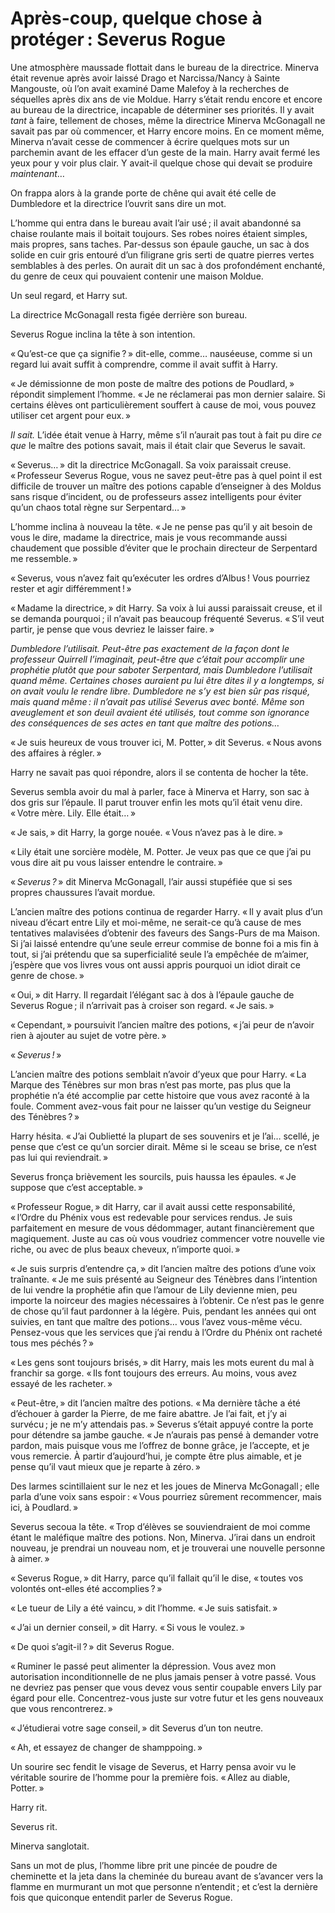 # Après-coup, quelque chose à protéger : Severus Rogue


Une atmosphère maussade flottait dans le bureau de la directrice.
Minerva était revenue après avoir laissé Drago et Narcissa/Nancy à
Sainte Mangouste, où l’on avait examiné Dame Malefoy à la recherches de
séquelles après dix ans de vie Moldue. Harry s’était rendu encore et
encore au bureau de la directrice, incapable de déterminer ses
priorités. Il y avait *tant* à faire, tellement de choses, même la
directrice Minerva McGonagall ne savait pas par où commencer, et Harry
encore moins. En ce moment même, Minerva n’avait cesse de commencer à
écrire quelques mots sur un parchemin avant de les effacer d’un geste de
la main. Harry avait fermé les yeux pour y voir plus clair. Y avait-il
quelque chose qui devait se produire *maintenant*…

On frappa alors à la grande porte de chêne qui avait été celle de
Dumbledore et la directrice l’ouvrit sans dire un mot.

L’homme qui entra dans le bureau avait l’air usé ; il avait abandonné sa
chaise roulante mais il boitait toujours. Ses robes noires étaient
simples, mais propres, sans taches. Par-dessus son épaule gauche, un sac
à dos solide en cuir gris entouré d’un filigrane gris serti de quatre
pierres vertes semblables à des perles. On aurait dit un sac à dos
profondément enchanté, du genre de ceux qui pouvaient contenir une
maison Moldue.

Un seul regard, et Harry sut.

La directrice McGonagall resta figée derrière son bureau.

Severus Rogue inclina la tête à son intention.

« Qu’est-ce que ça signifie ? » dit-elle, comme… nauséeuse, comme si un
regard lui avait suffit à comprendre, comme il avait suffit à Harry.

« Je démissionne de mon poste de maître des potions de Poudlard, »
répondit simplement l’homme. « Je ne réclamerai pas mon dernier salaire.
Si certains élèves ont particulièrement souffert à cause de moi, vous
pouvez utiliser cet argent pour eux. »

*Il sait.* L’idée était venue à Harry, même s’il n’aurait pas tout à
fait pu dire *ce que* le maître des potions savait, mais il était clair
que Severus le savait.

« Severus… » dit la directrice McGonagall. Sa voix paraissait creuse.
« Professeur Severus Rogue, vous ne savez peut-être pas à quel point il
est difficile de trouver un maître des potions capable d’enseigner à des
Moldus sans risque d’incident, ou de professeurs assez intelligents pour
éviter qu’un chaos total règne sur Serpentard… »

L’homme inclina à nouveau la tête. « Je ne pense pas qu’il y ait besoin
de vous le dire, madame la directrice, mais je vous recommande aussi
chaudement que possible d’éviter que le prochain directeur de Serpentard
me ressemble. »

« Severus, vous n’avez fait qu’exécuter les ordres d’Albus ! Vous
pourriez rester et agir différemment ! »

« Madame la directrice, » dit Harry. Sa voix à lui aussi paraissait
creuse, et il se demanda pourquoi ; il n’avait pas beaucoup fréquenté
Severus. « S’il veut partir, je pense que vous devriez le laisser faire. »

*Dumbledore l’utilisait. Peut-être pas exactement de la façon dont le
professeur Quirrell l’imaginait, peut-être que c’était pour accomplir
une prophétie plutôt que pour saboter Serpentard, mais Dumbledore
l’utilisait quand même. Certaines choses auraient pu lui être dites il y
a longtemps, si on avait voulu le rendre libre. Dumbledore ne s’y est
bien sûr pas risqué, mais quand même : il n’avait pas utilisé Severus
avec bonté. Même son aveuglement et son deuil avaient été utilisés, tout
comme son ignorance des conséquences de ses actes en tant que maître des
potions…*

« Je suis heureux de vous trouver ici, M. Potter, » dit Severus. « Nous
avons des affaires à régler. »

Harry ne savait pas quoi répondre, alors il se contenta de hocher la
tête.

Severus sembla avoir du mal à parler, face à Minerva et Harry, son sac à
dos gris sur l’épaule. Il parut trouver enfin les mots qu’il était venu
dire. « Votre mère. Lily. Elle était… »

« Je sais, » dit Harry, la gorge nouée. « Vous n’avez pas à le dire. »

« Lily était une sorcière modèle, M. Potter. Je veux pas que ce que j’ai
pu vous dire ait pu vous laisser entendre le contraire. »

« *Severus ?* » dit Minerva McGonagall, l’air aussi stupéfiée que si ses
propres chaussures l’avait mordue.

L’ancien maître des potions continua de regarder Harry. « Il y avait plus
d’un niveau d’écart entre Lily et moi-même, ne serait-ce qu’à cause de
mes tentatives malavisées d’obtenir des faveurs des Sangs-Purs de ma
Maison. Si j’ai laissé entendre qu’une seule erreur commise de bonne foi
a mis fin à tout, si j’ai prétendu que sa superficialité seule l’a
empêchée de m’aimer, j’espère que vos livres vous ont aussi appris
pourquoi un idiot dirait ce genre de chose. »

« Oui, » dit Harry. Il regardait l’élégant sac à dos à l’épaule gauche de
Severus Rogue ; il n’arrivait pas à croiser son regard. « Je sais. »

« Cependant, » poursuivit l’ancien maître des potions, « j’ai peur de
n’avoir rien à ajouter au sujet de votre père. »

« *Severus !* »

L’ancien maître des potions semblait n’avoir d’yeux que pour Harry. « La
Marque des Ténèbres sur mon bras n’est pas morte, pas plus que la
prophétie n’a été accomplie par cette histoire que vous avez raconté à
la foule. Comment avez-vous fait pour ne laisser qu’un vestige du
Seigneur des Ténèbres ? »

Harry hésita. « J’ai Oublietté la plupart de ses souvenirs et je l’ai…
scellé, je pense que c’est ce qu’un sorcier dirait. Même si le sceau se
brise, ce n’est pas lui qui reviendrait. »

Severus fronça brièvement les sourcils, puis haussa les épaules. « Je
suppose que c’est acceptable. »

« Professeur Rogue, » dit Harry, car il avait aussi cette responsabilité,
« l’Ordre du Phénix vous est redevable pour services rendus. Je suis
parfaitement en mesure de vous dédommager, autant financièrement que
magiquement. Juste au cas où vous voudriez commencer votre nouvelle vie
riche, ou avec de plus beaux cheveux, n’importe quoi. »

« Je suis surpris d’entendre ça, » dit l’ancien maître des potions d’une
voix traînante. « Je me suis présenté au Seigneur des Ténèbres dans
l’intention de lui vendre la prophétie afin que l’amour de Lily devienne
mien, peu importe la noirceur des magies nécessaires à l’obtenir. Ce
n’est pas le genre de chose qu’il faut pardonner à la légère. Puis,
pendant les années qui ont suivies, en tant que maître des potions… vous
l’avez vous-même vécu. Pensez-vous que les services que j’ai rendu à
l’Ordre du Phénix ont racheté tous mes péchés ? »

« Les gens sont toujours brisés, » dit Harry, mais les mots eurent du mal
à franchir sa gorge. « Ils font toujours des erreurs. Au moins, vous avez
essayé de les racheter. »

« Peut-être, » dit l’ancien maître des potions. « Ma dernière tâche a été
d’échouer à garder la Pierre, de me faire abattre. Je l’ai fait, et j’y
ai survécu ; je ne m’y attendais pas. » Severus s’était appuyé contre la
porte pour détendre sa jambe gauche. « Je n’aurais pas pensé à demander
votre pardon, mais puisque vous me l’offrez de bonne grâce, je
l’accepte, et je vous remercie. À partir d’aujourd’hui, je compte être
plus aimable, et je pense qu’il vaut mieux que je reparte à zéro. »

Des larmes scintillaient sur le nez et les joues de Minerva McGonagall ;
elle parla d’une voix sans espoir : « Vous pourriez sûrement recommencer,
mais ici, à Poudlard. »

Severus secoua la tête. « Trop d’élèves se souviendraient de moi comme
étant le maléfique maître des potions. Non, Minerva. J’irai dans un
endroit nouveau, je prendrai un nouveau nom, et je trouverai une
nouvelle personne à aimer. »

« Severus Rogue, » dit Harry, parce qu’il fallait qu’il le dise, « toutes
vos volontés ont-elles été accomplies ? »

« Le tueur de Lily a été vaincu, » dit l’homme. « Je suis satisfait. »

« J’ai un dernier conseil, » dit Harry. « Si vous le voulez. »

« De quoi s’agit-il ? » dit Severus Rogue.

« Ruminer le passé peut alimenter la dépression. Vous avez mon
autorisation inconditionnelle de ne plus jamais penser à votre passé.
Vous ne devriez pas penser que vous devez vous sentir coupable envers
Lily par égard pour elle. Concentrez-vous juste sur votre futur et les
gens nouveaux que vous rencontrerez. »

« J’étudierai votre sage conseil, » dit Severus d’un ton neutre.

« Ah, et essayez de changer de shamppoing. »

Un sourire sec fendit le visage de Severus, et Harry pensa avoir vu le
véritable sourire de l’homme pour la première fois. « Allez au diable,
Potter. »

Harry rit.

Severus rit.

Minerva sanglotait.

Sans un mot de plus, l’homme libre prit une pincée de poudre de
cheminette et la jeta dans la cheminée du bureau avant de s’avancer vers
la flamme en murmurant un mot que personne n’entendit ; et c’est la
dernière fois que quiconque entendit parler de Severus Rogue.

